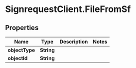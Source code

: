 # SignrequestClient.FileFromSf

## Properties
Name | Type | Description | Notes
------------ | ------------- | ------------- | -------------
**objectType** | **String** |  | 
**objectId** | **String** |  | 



